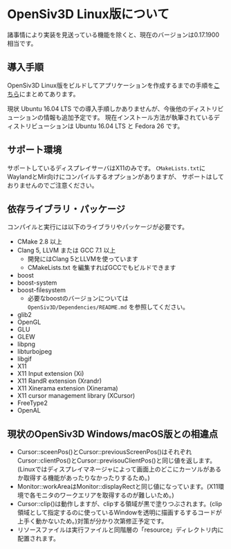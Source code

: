 # OpenSiv3D Linux版について
諸事情により実装を見送っている機能を除くと、現在のバージョンは0.17.1900相当です。

## 導入手順
OpenSiv3D Linux版をビルドしてアプリケーションを作成するまでの手順を[こちら](INSTALL.md)にまとめてあります。

現状 Ubuntu 16.04 LTS での導入手順しかありませんが、今後他のディストリビューションの情報も追加予定です。
現在インストール方法が執筆されているディストリビューションは Ubuntu 16.04 LTS と Fedora 26 です。

## サポート環境
サポートしているディスプレイサーバはX11のみです。
`CMakeLists.txt`にWaylandとMir向けにコンパイルするオプションがありますが、
サポートはしておりませんのでご注意ください。

## 依存ライブラリ・パッケージ
コンパイルと実行には以下のライブラリやパッケージが必要です。
- CMake 2.8 以上
- Clang 5, LLVM または GCC 7.1 以上
  - 開発にはClang 5とLLVMを使っています
  - CMakeLists.txt を編集すればGCCでもビルドできます
- boost
- boost-system
- boost-filesystem
  - 必要なboostのバージョンについては `OpenSiv3D/Dependencies/README.md` を参照してください。
- glib2
- OpenGL
- GLU
- GLEW
- libpng
- libturbojpeg
- libgif
- X11
- X11 Input extension (Xi)
- X11 RandR extension (Xrandr)
- X11 Xinerama extension (Xinerama)
- X11 cursor management library (XCursor)
- FreeType2
- OpenAL


## 現状のOpenSiv3D Windows/macOS版との相違点
- Cursor::sceenPos()とCursor::previousScreenPos()はそれぞれCursor::clientPos()とCursor::previsouClientPos()と同じ値を返します。(Linuxではディスプレイマネージャによって画面上のどこにカーソルがあるか取得する機能があったりなかったりするため。)
- Monitor::workAreaはMonitor::displayRectと同じ値になっています。(X11環境で各モニタのワークエリアを取得するのが難しいため。)
- Cursor::clip()は動作しますが、clipする領域が黒で塗りつぶされます。(clip領域として指定するのに使っているWindowを透明に描画するするコードが上手く動かないため。)対策が分かり次第修正予定です。
- リソースファイルは実行ファイルと同階層の「resource」ディレクトリ内に配置されます。

